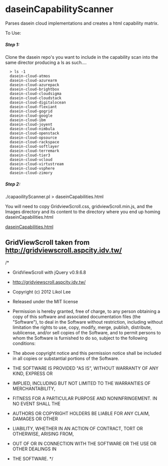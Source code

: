 # daseinCapabilityScanner
Parses dasein cloud implementations and creates a html capability matrix.

To Use:

##### Step 1:
Clone the dasein repo's you want to include in the capability scan into the same director producing a ls as such....
```
  > ls -1
  dasein-cloud-atmos
  dasein-cloud-azurearm
  dasein-cloud-azurepack
  dasein-cloud-brightbox
  dasein-cloud-cloudsigma
  dasein-cloud-cloudstack
  dasein-cloud-digitalocean
  dasein-cloud-flexiant
  dasein-cloud-gogrid
  dasein-cloud-google
  dasein-cloud-ibm
  dasein-cloud-joyent
  dasein-cloud-nimbula
  dasein-cloud-openstack
  dasein-cloud-opsource
  dasein-cloud-rackspace
  dasein-cloud-softlayer
  dasein-cloud-terremark
  dasein-cloud-tier3
  dasein-cloud-vcloud
  dasein-cloud-virtustream
  dasein-cloud-vsphere
  dasein-cloud-zimory
```


##### Step 2:
./capaoilityScanner.pl > daseinCapabilities.html

You will need to copy GridviewScroll.css, gridviewScroll.min.js, and the Images directory and its content to the directory where you end up homing daseinCapabilities.html


<A HREF="http://htmlpreview.github.io/?https://github.com/unwin/daseinCapabilityScanner/blob/master/daseinCapabilities.html">daseinCapabilities.html</A>

GridViewScroll taken from http://gridviewscroll.aspcity.idv.tw/
---------------------------------------------------------------
/*
 * GridViewScroll with jQuery v0.9.6.8
 * http://gridviewscroll.aspcity.idv.tw/

 * Copyright (c) 2012 Likol Lee
 * Released under the MIT license

 * Permission is hereby granted, free of charge, to any person obtaining a copy of this software and associated documentation files (the "Software"), to deal in the Software without restriction, including without limitation the rights to use, copy, modify, merge, publish, distribute, sublicense, and/or sell copies of the Software, and to permit persons to whom the Software is furnished to do so, subject to the following conditions:

 * The above copyright notice and this permission notice shall be included in all copies or substantial portions of the Software.

 * THE SOFTWARE IS PROVIDED "AS IS", WITHOUT WARRANTY OF ANY KIND, EXPRESS OR
 * IMPLIED, INCLUDING BUT NOT LIMITED TO THE WARRANTIES OF MERCHANTABILITY,
 * FITNESS FOR A PARTICULAR PURPOSE AND NONINFRINGEMENT. IN NO EVENT SHALL THE
 * AUTHORS OR COPYRIGHT HOLDERS BE LIABLE FOR ANY CLAIM, DAMAGES OR OTHER
 * LIABILITY, WHETHER IN AN ACTION OF CONTRACT, TORT OR OTHERWISE, ARISING FROM,
 * OUT OF OR IN CONNECTION WITH THE SOFTWARE OR THE USE OR OTHER DEALINGS IN
 * THE SOFTWARE.
 */
